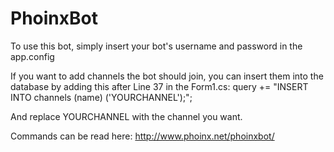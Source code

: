 PhoinxBot
=========

To use this bot, simply insert your bot's username and password in the app.config

If you want to add channels the bot should join, you can insert them into the database by adding this after Line 37 in the Form1.cs:
query += "INSERT INTO channels (name) ('YOURCHANNEL');";

And replace YOURCHANNEL with the channel you want.


Commands can be read here: http://www.phoinx.net/phoinxbot/
